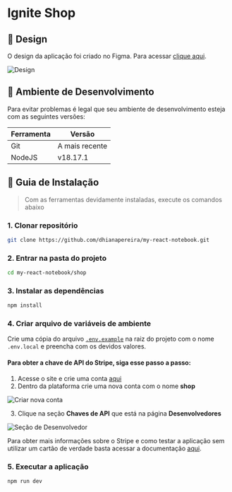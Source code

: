 # Ignite Shop

## :art: Design
O design da aplicação foi criado no Figma. Para acessar [clique aqui](https://www.figma.com/file/3pVwmSbjKMq8lotvYBkwnD/Ignite-Shop-%E2%80%A2-Projeto-React-(Copy)?type=design&node-id=2%3A12&mode=design&t=3IK6nMSdppbPcIT8-1).

![Design](https://github.com/dhianapereira/my-react-notebook/assets/40719464/2761f9c1-97d3-4005-ab14-58575fee32ce)

## :wrench: Ambiente de Desenvolvimento
Para evitar problemas é legal que seu ambiente de desenvolvimento esteja com
as seguintes versões:

| Ferramenta | Versão |
| --- | --- |
| Git | A mais recente |
| NodeJS | v18.17.1 |

## :compass: Guia de Instalação
> Com as ferramentas devidamente instaladas, execute os comandos abaixo

### **1. Clonar repositório**
```bash
git clone https://github.com/dhianapereira/my-react-notebook.git
```

### **2. Entrar na pasta do projeto**
```bash
cd my-react-notebook/shop
```

### **3. Instalar as dependências**
```bash
npm install
```

### **4. Criar arquivo de variáveis de ambiente**
Crie uma cópia do arquivo [`.env.example`](./.env.example) na raiz do projeto com o nome `.env.local` e preencha com os devidos valores.

#### Para obter a chave de API do Stripe, siga esse passo a passo:

1. Acesse o site e crie uma conta [aqui](https://dashboard.stripe.com/login)
2. Dentro da plataforma crie uma nova conta com o nome **shop**

![Criar nova conta](https://github.com/dhianapereira/my-react-notebook/assets/40719464/17bb64d1-cc61-4c0d-b4a8-693b1b123b1c)

3. Clique na seção **Chaves de API** que está na página **Desenvolvedores** 

![Seção de Desenvolvedor](https://github.com/dhianapereira/my-react-notebook/assets/40719464/58135a21-49e4-452d-948f-7f57e2041377)

Para obter mais informações sobre o Stripe e como testar a aplicação sem utilizar um cartão de verdade basta acessar a documentação [aqui](https://stripe.com/docs).

### **5. Executar a aplicação**
```bash
npm run dev
```